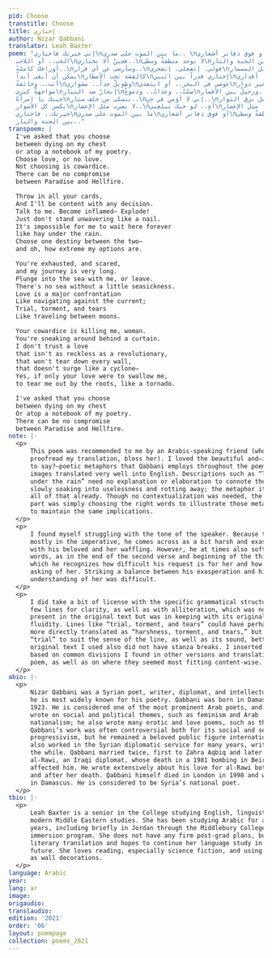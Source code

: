 ```yaml
---
pid: Choose
transtitle: Choose
title: إختاري
author: Nizar Qabbani
translator: Leah Baxter
poem: "إني خيرتك فاختاري\nما بين الموت على صدري.. \nأو فوق دفاتر أشعاري..\nإختاري
  الحب.. أو اللاحب\nفجبنٌ ألا تختاري..\nلا توجد منطقةٌ وسطى\nما بين الجنة والنار..\nإرمي
  أوراقك كاملةً..\nوسأرضى عن أي قرار..\nقولي. إنفعلي. إنفجري\nلا تقفي مثل المسمار..\nلا
  يمكن أن أبقى أبداً\nكالقشة تحت الأمطار\nإختاري قدراً بين اثنين\nوما أعنفها أقداري..\nمرهقةٌ
  أنت.. وخائفةٌ\nوطويلٌ جداً.. مشواري\nغوصي في البحر.. أو ابتعدي\nلا بحرٌ من غير دوار..\nالحب
  مواجهةٌ كبرى\nإبحارٌ ضد التيار\nصلبٌ.. وعذابٌ.. ودموعٌ\nورحيلٌ بين الأقمار..\nيقتلني
  جبنك يا امرأةً\nتتسلى من خلف ستار..\nإني لا أؤمن في حبٍ..\nلا يحمل نزق الثوار..\nلا
  يكسر كل الأسوار\nلا يضرب مثل الإعصار..\nآهٍ.. لو حبك يبلعني\nيقلعني.. مثل الإعصار..\nإني
  خيرتك.. فاختاري\nما بين الموت على صدري\nأو فوق دفاتر أشعاري\nلا توجد منطقةٌ وسطى\nما
  بين الجنة والنار.."
transpoem: |
  I've asked that you choose
  between dying on my chest
  or atop a notebook of my poetry.
  Choose love, or no love.
  Not choosing is cowardice.
  There can be no compromise
  between Paradise and Hellfire.

  Throw in all your cards,
  And I'll be content with any decision.
  Talk to me. Become inflamed— Explode!
  Just don't stand unwavering like a nail.
  It's impossible for me to wait here forever
  like hay under the rain.
  Choose one destiny between the two—
  and oh, how extreme my options are.

  You're exhausted, and scared,
  and my journey is very long.
  Plunge into the sea with me, or leave.
  There's no sea without a little seasickness.
  Love is a major confrontation
  Like navigating against the current;
  Trial, torment, and tears
  Like‬ traveling between moons.‬

  Your cowardice is killing me, woman.
  You're sneaking around behind a curtain.
  I don't trust a love
  that isn't as reckless as a revolutionary,
  that won't tear down every wall,
  that doesn't surge like a cyclone—
  Yes, if only your love were to swallow me,
  to tear me out by the roots, like a tornado.

  I've asked that you choose
  between dying on my chest
  Or atop a notebook of my poetry.
  There can be no compromise
  between Paradise and Hellfire.
note: |-
  <p>
      This poem was recommended to me by an Arabic-speaking friend (who also
      proofread my translation, bless her). I loved the beautiful and—is it silly
      to say?—poetic metaphors that Qabbani employs throughout the poem. These
      images translated very well into English. Descriptions such as “like hay
      under the rain” need no explanation or elaboration to connote the sense of
      slowly soaking into uselessness and rotting away; the metaphor itself does
      all of that already. Though no contextualization was needed, the tricky
      part was simply choosing the right words to illustrate those metaphors and
      to maintain the same implications.
  </p>
  <p>
      I found myself struggling with the tone of the speaker. Because the poem is
      mostly in the imperative, he comes across as a bit harsh and exasperated
      with his beloved and her waffling. However, he at times also softens his
      words, as in the end of the second verse and beginning of the third, in
      which he recognizes how difficult his request is for her and how much he is
      asking of her. Striking a balance between his exasperation and his
      understanding of her was difficult.
  </p>
  <p>
      I did take a bit of license with the specific grammatical structures of a
      few lines for clarity, as well as with alliteration, which was not quite as
      present in the original text but was in keeping with its original lyrical
      fluidity. Lines like “trial, torment, and tears” could have perhaps been
      more directly translated as “harshness, torment, and tears,” but I found
      “trial” to suit the sense of the line, as well as its sound, better. The
      original text I used also did not have stanza breaks. I inserted these
      based on common divisions I found in other versions and translations of the
      poem, as well as on where they seemed most fitting content-wise.
  </p>
abio: |-
  <p>
      Nizar Qabbani was a Syrian poet, writer, diplomat, and intellectual, though
      he is most widely known for his poetry. Qabbani was born in Damascus in
      1923. He is considered one of the most prominent Arab poets, and often
      wrote on social and political themes, such as feminism and Arab
      nationalism; he also wrote many erotic and love poems, such as this one.
      Qabbani’s work was often controversial both for its social and sexual
      progressivism, but he remained a beloved public figure internationally. He
      also worked in the Syrian diplomatic service for many years, writing all
      the while. Qabbani married twice, first to Zahra Aqbiq and later to Balqis
      al-Rawi, an Iraqi diplomat, whose death in a 1981 bombing in Beirut deeply
      affected him. He wrote extensively about his love for al-Rawi both before
      and after her death. Qabbani himself died in London in 1998 and was buried
      in Damascus. He is considered to be Syria’s national poet.
  </p>
tbio: |-
  <p>
      Leah Baxter is a senior in the College studying English, linguistics, and
      modern Middle Eastern studies. She has been studying Arabic for about four
      years, including briefly in Jordan through the Middlebury College language
      immersion program. She does not have any firm post-grad plans, but loves
      literary translation and hopes to continue her language study in the
      future. She loves reading, especially science fiction, and using postcards
      as wall decorations.
  </p>
language: Arabic
year: 
lang: ar
image: 
origaudio: 
translaudio: 
edition: '2021'
order: '06'
layout: poempage
collection: poems_2021
---
```

